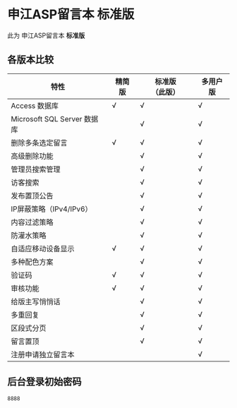 # 申江ASP留言本 标准版

此为 申江ASP留言本 **标准版**

## 各版本比较

| 特性 | 精简版 | 标准版 **（此版）** | 多用户版 |
| ---- | -------------- | ------ | ---------- |
| Access 数据库 | √ | √ | √ |
| Microsoft SQL Server 数据库 |   | √ | √ |
| 删除多条选定留言 | √ | √ | √ |
| 高级删除功能 |   | √ | √ |
| 管理员搜索管理 |   | √ | √ |
| 访客搜索 |   | √ | √ |
| 发布置顶公告 |   | √ | √ |
| IP屏蔽策略（IPv4/IPv6） |   | √ | √ |
| 内容过滤策略 |   | √ | √ |
| 防灌水策略 |   | √ | √ |
| 自适应移动设备显示 | √ | √ | √ |
| 多种配色方案 |   | √ | √ |
| 验证码 | √ | √ | √ |
| 审核功能 | √ | √ | √ |
| 给版主写悄悄话 |   | √ | √ |
| 多重回复 |   | √ | √ |
| 区段式分页 |   | √ | √ |
| 留言置顶 |   | √ | √ |
| 注册申请独立留言本 |   |   | √ |

## 后台登录初始密码

`8888`
